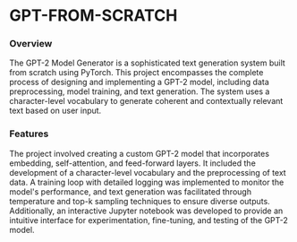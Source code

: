 # GPT-FROM-SCRATCH
### Overview
The GPT-2 Model Generator is a sophisticated text generation system built from scratch using PyTorch. This project encompasses the complete process of designing and implementing a GPT-2 model, including data preprocessing, model training, and text generation. The system uses a character-level vocabulary to generate coherent and contextually relevant text based on user input.

### Features
The project involved creating a custom GPT-2 model that incorporates embedding, self-attention, and feed-forward layers. It included the development of a character-level vocabulary and the preprocessing of text data. A training loop with detailed logging was implemented to monitor the model's performance, and text generation was facilitated through temperature and top-k sampling techniques to ensure diverse outputs. Additionally, an interactive Jupyter notebook was developed to provide an intuitive interface for experimentation, fine-tuning, and testing of the GPT-2 model.
